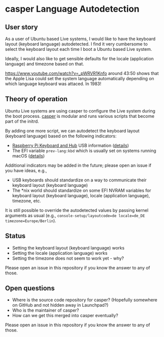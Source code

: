 # casper Language Autodetection

## User story

As a user of Ubuntu based Live systems, I would like to have the keyboard layout (keyboard language) autodetected. I find it very cumbersome to select the keyboard layout each time I boot a Ubuntu based Live system.

Ideally, I would also like to get sensible defaults for the locale (application language) and timezone based on that.

https://www.youtube.com/watch?v=_pWRVR1Knfo around 43:50 shows that the Apple Lisa could set the system language automatically depending on which language keyboard was attaced. In 1983!

## Theory of operation

Ubuntu Live systems are using casper to configure the Live system during the boot process. [casper](https://packages.ubuntu.com/search?keywords=casper&searchon=names) is modular and runs various scripts that become part of the initrd.

By adding one more script, we can autodetect the keyboard layout (keyboard language) based on the following indicators:

* [Raspberry Pi Keyboard and Hub](https://www.raspberrypi.com/products/raspberry-pi-keyboard-and-hub/) USB information ([details](https://gist.github.com/probonopd/9646c69f876ff2b4b879aeb1c1cbc532))
* The EFI variable `prev-lang:kbd` which is usually set on systems running macOS ([details](https://github.com/helloSystem/hello/wiki/EFI-NVRAM))

Additional indicators may be added in the future; please open an issue if you have ideas, e.g.,

* USB keyboards should standardize on a way to communicate their keyboard layout (keyboard language)
* The *nix world should standardize on some EFI NVRAM variables for keyboard layout (keyboard language), locale (application language), timezone, etc.

It is still possible to override the autodetected values by passing kernel arguments as usual (e.g., `console-setup/layoutcode=de locale=de_DE timezone=Europe/Berlin`).

## Status

* Setting the keyboard layout (keyboard language) works
* Setting the locale (application language) works
* Setting the timezone does not seem to work yet - why?

Please open an issue in this repository if you know the answer to any of those.

## Open questions

* Where is the source code repository for casper? (Hopefully somewhere on GitHub and not hidden away in Launchpad?)
* Who is the maintainer of casper?
* How can we get this merged into casper eventually?

Please open an issue in this repository if you know the answer to any of those.
